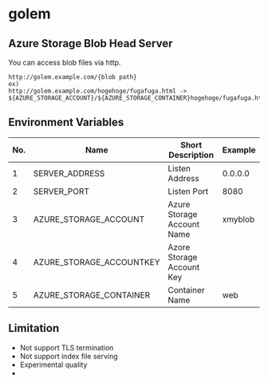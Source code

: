 # golem
## Azure Storage Blob Head Server
You can access blob files via http.
```
http://golem.example.com/{blob path}
ex)
http://golem.example.com/hogehoge/fugafuga.html -> ${AZURE_STORAGE_ACCOUNT}/${AZURE_STORAGE_CONTAINER}hogehoge/fugafuga.html
```

## Environment Variables
|No.|Name|Short Description|Example|
|---|---|---|---|
|1|SERVER_ADDRESS|Listen Address|0.0.0.0|
|2|SERVER_PORT|Listen Port|8080|
|3|AZURE_STORAGE_ACCOUNT|Azure Storage Account Name|xmyblob|
|4|AZURE_STORAGE_ACCOUNTKEY|Azore Storage Account Key||
|5|AZURE_STORAGE_CONTAINER|Container Name|web|

## Limitation
- Not support TLS termination
- Not support index file serving
- Experimental quality
- 
